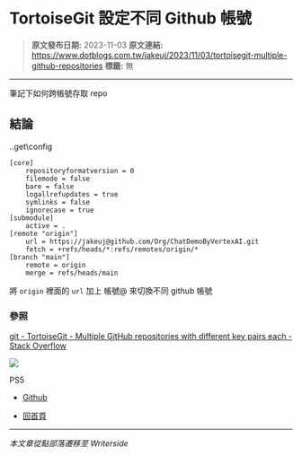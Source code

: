 # TortoiseGit 設定不同 Github 帳號

> **原文發布日期:** 2023-11-03
> **原文連結:** https://www.dotblogs.com.tw/jakeuj/2023/11/03/tortoisegit-multiple-github-repositories
> **標籤:** 無

---

筆記下如何跨帳號存取 repo

## 結論

.\.get\config

```
[core]
	repositoryformatversion = 0
	filemode = false
	bare = false
	logallrefupdates = true
	symlinks = false
	ignorecase = true
[submodule]
	active = .
[remote "origin"]
	url = https://jakeuj@github.com/Org/ChatDemoByVertexAI.git
	fetch = +refs/heads/*:refs/remotes/origin/*
[branch "main"]
	remote = origin
	merge = refs/heads/main
```

將 `origin` 裡面的 `url` 加上 帳號@ 來切換不同 github 帳號

### 參照

[git - TortoiseGit - Multiple GitHub repositories with different key pairs each - Stack Overflow](https://stackoverflow.com/questions/41291043/tortoisegit-multiple-github-repositories-with-different-key-pairs-each/41292048#41292048)

![](https://card.psnprofiles.com/1/jakeuj.png)

PS5

* [Github](/jakeuj/Tags?qq=Github)

* [回首頁](/jakeuj)

---

*本文章從點部落遷移至 Writerside*
